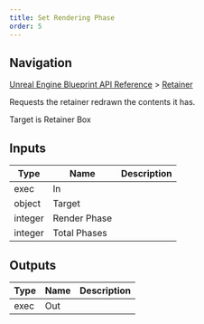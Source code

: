 ```yaml
---
title: Set Rendering Phase
order: 5
---
```

## Navigation

[Unreal Engine Blueprint API Reference](https://dev.epicgames.com/documentation/en-us/unreal-engine/BlueprintAPI) > [Retainer](https://dev.epicgames.com/documentation/en-us/unreal-engine/BlueprintAPI/Retainer)

Requests the retainer redrawn the contents it has.

Target is Retainer Box

## Inputs

| Type | Name | Description |
| --- | --- | --- |
| exec | In |  |
| object | Target |  |
| integer | Render Phase |  |
| integer | Total Phases |  |

## Outputs

| Type | Name | Description |
| --- | --- | --- |
| exec | Out |  |
